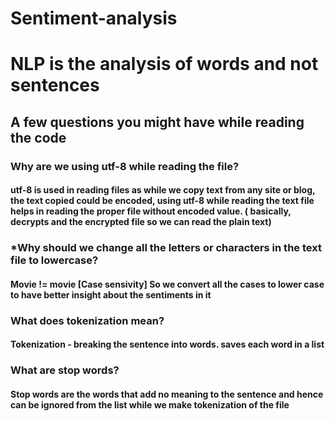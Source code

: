 # Sentiment-analysis

<h1>NLP is the analysis of words and not sentences</h1>

<h2>A few questions you might have while reading the code</h2>

<h3>Why are we using utf-8 while reading the file?</h3>
<h4>utf-8 is used in reading files as while we copy text from any site or blog, the text copied could be encoded, using utf-8 while reading the text file helps in reading the proper file without encoded value. ( basically, decrypts and the encrypted file so we can read the plain text)</h4>

<h3>*Why should we change all the letters or characters in the text file to lowercase?</h3>
<h4>Movie != movie [Case sensivity] So we convert all the cases to lower case to have better insight about the sentiments in it</h4>

<h3>What does tokenization mean?</h3>
<h4>Tokenization - breaking the sentence into words. saves each word in a list</h4>

<h3>What are stop words?</h3>
<h4>Stop words are the words that add no meaning to the sentence and hence can be ignored from the list while we make tokenization of the file</h4>
